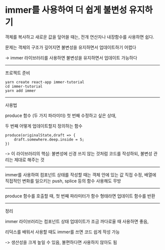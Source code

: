 <h1>immer를 사용하여 더 쉽게 불변성 유지하기</h1>
객체를 복사하고 새로운 값을 덮어쓸 때는, 전개 연산자나 내장함수를 사용하면 쉽다.

문제는 객체의 구조가 깊어지면 불변성을 유지하면서 업데이트하기 어렵다

-> immer 라이브러리를 사용하면 불변성을 유지하면서 업데이트 가능하다

---

프로젝트 준비

```react
yarn create react-app immer-tutorial
cd immer-tutorial
yarn add immer
```

---

사용법

produce 함수 (두 가지 파라미터) 첫 번째 수정하고 싶은 상태,

두 번째 어떻게 업데이트할지 정의하는 함수

```react
produce(originalState,draft => {
	draft.somewhere.deep.inside = 5;
})
```

-> 이 라이브러리의 핵심: 불변성에 신경 쓰지 않는 것처럼 코드를 작성하되, 불변성 관리는 제대로 해주는 것

---

immer를 사용하여 컴포넌트 상태를 작성할 때는 객체 안에 있는 값 직접 수정, 배열에 직접적인 변화를 일으키는 push, splice 등의 함수 사용해도 무방

---

produce 함수를 호출할 때, 첫 번째 파라미터가 함수 형태라면 업데이트 함수를 반환

---

정리

immer 라이브러리는 컴포넌트 상태 업데이트가 조금 까다로울 때 사용하면 좋음,

리덕스를 배워서 사용할 때도 immer를 쓰면 코드 쉽게 작성 가능

-> 생산성을 크게 높일 수 있음, 불편하다면 사용하지 않아도 됨



